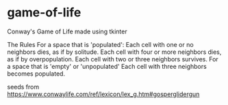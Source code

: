 # game-of-life
Conway's Game of Life made using tkinter

The Rules
For a space that is 'populated':
    Each cell with one or no neighbors dies, as if by solitude.
    Each cell with four or more neighbors dies, as if by overpopulation.
    Each cell with two or three neighbors survives.
For a space that is 'empty' or 'unpopulated'
    Each cell with three neighbors becomes populated.


seeds from https://www.conwaylife.com/ref/lexicon/lex_g.htm#gosperglidergun
